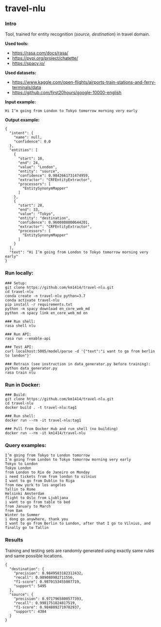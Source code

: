 # travel-nlu

### Intro
Tool, trained for entity recognition (_source, destination_) in travel domain.

**Used tools:**
* https://rasa.com/docs/rasa/
* https://pypi.org/project/chatette/
* https://spacy.io/

**Used datasets:**
* https://www.kaggle.com/open-flights/airports-train-stations-and-ferry-terminals/data
* https://github.com/first20hours/google-10000-english

**Input example:**
```
Hi I’m going from London to Tokyo tomorrow morning very early
```
**Output example:**
```
{
  "intent": {
    "name": null,
    "confidence": 0.0
  },
  "entities": [
    {
      "start": 18,
      "end": 24,
      "value": "London",
      "entity": "source",
      "confidence": 0.9842661731474959,
      "extractor": "CRFEntityExtractor",
      "processors": [
        "EntitySynonymMapper"
      ]
    },
    {
      "start": 28,
      "end": 33,
      "value": "Tokyo",
      "entity": "destination",
      "confidence": 0.9600808000644201,
      "extractor": "CRFEntityExtractor",
      "processors": [
        "EntitySynonymMapper"
      ]
    }
  ],
  "text": "Hi I’m going from London to Tokyo tomorrow morning very early"
}
```

### Run locally:
```
### Setup:
git clone https://github.com/km1414/travel-nlu.git
cd travel-nlu
conda create -n travel-nlu python=3.7
conda activate travel-nlu
pip install -r requirements.txt
python -m spacy download en_core_web_md
python -m spacy link en_core_web_md en

### Run shell:
rasa shell nlu

### Run API:
rasa run --enable-api

### Test API:
curl localhost:5005/model/parse -d '{"text":"i want to go from berlin to london"}'

### Retrain (see instruction in data_generator.py before training):
python data_generator.py
rasa train nlu
```


### Run in Docker:
```
### Build:
git clone https://github.com/km1414/travel-nlu.git
cd travel-nlu
docker build . -t travel-nlu:tag1

### Run shell:
docker run --rm -it travel-nlu:tag1

### Pull from Docker Hub and run shell (no building)
docker run --rm -it km1414/travel-nlu
```


### Query examples:
```
I’m going from Tokyo to London tomorrow
I’m going from London to Tokyo tomorrow morning very early
Tokyo to London
Tokyo London
from London to Rio de Janeiro on Monday
i need tickets from from london to vilnius
I want to go from Dublin to Riga
from new york to los angeles
Tallin to Rome
Helsinki Amsterdam
flight to Oslo from Ljubljana
i want to go from table to bed
from January to March
from 8am
Winter to Summer
i dong go anywhere, thank you
I want to go from Berlin to London, after that I go to Vilnius, and finally go to Tallin
```

### Results
Training and testing sets are randomly generated using exactly same rules and same possible locations.
```
{
  "destination": {
    "precision": 0.9849583182312432,
    "recall": 0.989080982711556,
    "f1-score": 0.9870153455007719,
    "support": 5495
  },
  "source": {
    "precision": 0.9717965800577393,
    "recall": 0.9981751824817519,
    "f1-score": 0.9848092719702937,
    "support": 4384
  }
}
```